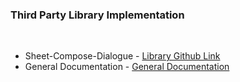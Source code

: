 <h3>Third Party Library Implementation</h3>
<br/>
<ul>
  <li>Sheet-Compose-Dialogue - <a href="https://github.com/maxkeppeler/sheets-compose-dialogs">Library Github Link</a></li>
  <li>General Documentation - <a href="[https://github.com/maxkeppeler/sheets-compose-dialogs](https://maxkeppeler.notion.site/Sheets-Compose-Dialogs-804f0ebcb2c84b98b7afa5f687295aed)https://maxkeppeler.notion.site/Sheets-Compose-Dialogs-804f0ebcb2c84b98b7afa5f687295aed">General Documentation</a></li>
</ul>

